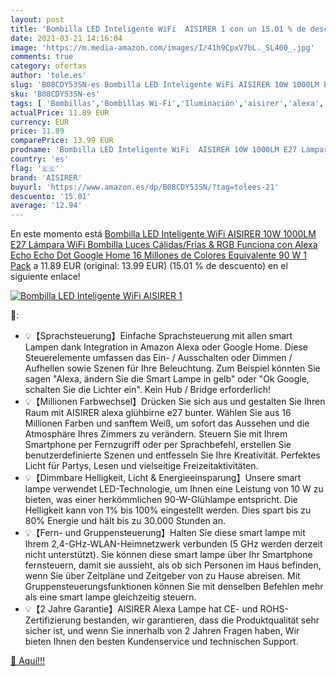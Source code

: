 ```yaml
---
layout: post
title: 'Bombilla LED Inteligente WiFi  AISIRER 1 con un 15.01 % de descuento'
date: 2021-03-21 14:16:04
image: 'https://m.media-amazon.com/images/I/41h9CpxV7bL._SL400_.jpg'
comments: true
category: ofertas
author: 'tole.es'
slug: 'B08CDY53SN-es Bombilla LED Inteligente WiFi AISIRER 10W 1000LM E27...'
sku: 'B08CDY53SN-es'
tags: [ 'Bombillas','Bombillas Wi-Fi','Iluminación','aisirer','alexa','google','home', ]
actualPrice: 11.89 EUR
currency: EUR
price: 11.89
comparePrice: 13.99 EUR
prodname: 'Bombilla LED Inteligente WiFi  AISIRER 10W 1000LM E27 Lámpara  WiFi Bombilla Luces Cálidas/Frías & RGB Funciona con Alexa  Echo  Echo Dot  Google Home  16 Millones de Colores  Equivalente 90 W  1 Pack'
country: 'es'
flag: '🇪🇸'
brand: 'AISIRER'
buyurl: 'https://www.amazon.es/dp/B08CDY53SN/?tag=tolees-21'
descuento: '15.01'
average: '12.94'
---
```


En este momento está [Bombilla LED Inteligente WiFi  AISIRER 10W 1000LM E27 Lámpara  WiFi Bombilla Luces Cálidas/Frías & RGB Funciona con Alexa  Echo  Echo Dot  Google Home  16 Millones de Colores  Equivalente 90 W  1 Pack](https://www.amazon.es/dp/B08CDY53SN/?tag=tolees-21) a 11.89 EUR (original: 13.99 EUR) (15.01 %  de descuento) en el siguiente enlace!

[![Bombilla LED Inteligente WiFi  AISIRER 1](https://m.media-amazon.com/images/I/41h9CpxV7bL._SL400_.jpg)](https://www.amazon.es/dp/B08CDY53SN/?tag=tolees-21)

🔎:

- 💡【Sprachsteuerung】Einfache Sprachsteuerung mit allen smart Lampen dank Integration in Amazon Alexa oder Google Home. Diese Steuerelemente umfassen das Ein- / Ausschalten oder Dimmen / Aufhellen sowie Szenen für Ihre Beleuchtung. Zum Beispiel könnten Sie sagen "Alexa, ändern Sie die Smart Lampe in gelb" oder "Ok Google, schalten Sie die Lichter ein". Kein Hub / Bridge erforderlich!
- 💡【Millionen Farbwechsel】Drücken Sie sich aus und gestalten Sie Ihren Raum mit AISIRER alexa glühbirne e27 bunter. Wählen Sie aus 16 Millionen Farben und sanftem Weiß, um sofort das Aussehen und die Atmosphäre Ihres Zimmers zu verändern. Steuern Sie mit Ihrem Smartphone per Fernzugriff oder per Sprachbefehl, erstellen Sie benutzerdefinierte Szenen und entfesseln Sie Ihre Kreativität. Perfektes Licht für Partys, Lesen und vielseitige Freizeitaktivitäten.
- 💡【Dimmbare Helligkeit, Licht & Energieeinsparung】Unsere smart lampe verwendet LED-Technologie, um Ihnen eine Leistung von 10 W zu bieten, was einer herkömmlichen 90-W-Glühlampe entspricht. Die Helligkeit kann von 1% bis 100% eingestellt werden. Dies spart bis zu 80% Energie und hält bis zu 30.000 Stunden an.
- 💡【Fern- und Gruppensteuerung】Halten Sie diese smart lampe mit Ihrem 2,4-GHz-WLAN-Heimnetzwerk verbunden (5 GHz werden derzeit nicht unterstützt). Sie können diese smart lampe über Ihr Smartphone fernsteuern, damit sie aussieht, als ob sich Personen im Haus befinden, wenn Sie über Zeitpläne und Zeitgeber von zu Hause abreisen. Mit Gruppensteuerungsfunktionen können Sie mit denselben Befehlen mehr als eine smart lampe gleichzeitig steuern.
- 💡【2 Jahre Garantie】AISIRER Alexa Lampe hat CE- und ROHS-Zertifizierung bestanden, wir garantieren, dass die Produktqualität sehr sicher ist, und wenn Sie innerhalb von 2 Jahren Fragen haben, Wir bieten Ihnen den besten Kundenservice und technischen Support.

[🛒 Aquí!!!](https://www.amazon.es/dp/B08CDY53SN/?tag=tolees-21)
